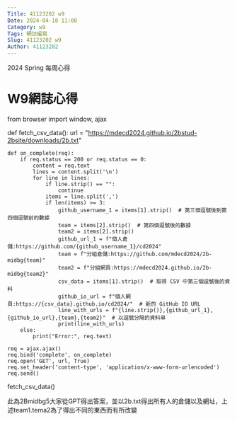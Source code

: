 ```yaml
---
Title: 41123202 w9
Date: 2024-04-18 11:00
Category: w9
Tags: 網誌編寫
Slug: 41123202 w9
Author: 41123202
---
```


2024 Spring 每周心得

<!-- PELICAN_END_SUMMARY -->

# W9網誌心得

from browser import window, ajax

def fetch_csv_data():
    url = "https://mdecd2024.github.io/2bstud-2bsite/downloads/2b.txt"
   
    def on_complete(req):
        if req.status == 200 or req.status == 0:
            content = req.text
            lines = content.split('\n')
            for line in lines:
                if line.strip() == "":
                    continue
                items = line.split(',')
                if len(items) >= 3:
                    github_username_1 = items[1].strip()  # 第三個逗號後到第四個逗號前的數據
                    team = items[2].strip()  # 第四個逗號後的數據
                    team2 = items[2].strip()
                    github_url_1 = f"個人倉儲:https://github.com/{github_username_1}/cd2024"
                    team = f"分組倉儲:https://github.com/mdecd2024/2b-midbg{team}"
                    team2 = f"分組網頁:https://mdecd2024.github.io/2b-midbg{team2}"
                    csv_data = items[1].strip()  # 取得 CSV 中第三個逗號後的資料
                    github_io_url = f"個人網頁:https://{csv_data}.github.io/cd2024/"  # 新的 GitHub IO URL
                    line_with_urls = f"{line.strip()},{github_url_1},{github_io_url},{team},{team2}"  # 以逗號分隔的資料串
                    print(line_with_urls)
        else:
            print("Error:", req.text)
   
    req = ajax.ajax()
    req.bind('complete', on_complete)
    req.open('GET', url, True)
    req.set_header('content-type', 'application/x-www-form-urlencoded')
    req.send()
fetch_csv_data()

此為2Bmidbg5大家從GPT得出答案，並以2b.txt得出所有人的倉儲以及網址，上述team1.tema2為了得出不同的東西而有所改變
